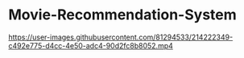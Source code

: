 # Movie-Recommendation-System




https://user-images.githubusercontent.com/81294533/214222349-c492e775-d4cc-4e50-adc4-90d2fc8b8052.mp4

